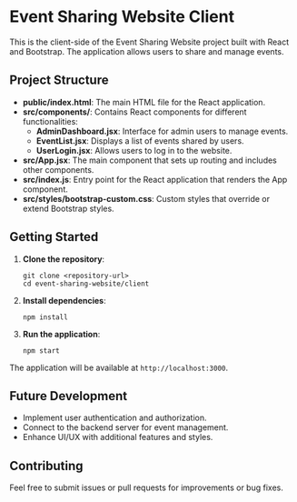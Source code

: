 # Event Sharing Website Client

This is the client-side of the Event Sharing Website project built with React and Bootstrap. The application allows users to share and manage events.

## Project Structure

- **public/index.html**: The main HTML file for the React application.
- **src/components/**: Contains React components for different functionalities:
  - **AdminDashboard.jsx**: Interface for admin users to manage events.
  - **EventList.jsx**: Displays a list of events shared by users.
  - **UserLogin.jsx**: Allows users to log in to the website.
- **src/App.jsx**: The main component that sets up routing and includes other components.
- **src/index.js**: Entry point for the React application that renders the App component.
- **src/styles/bootstrap-custom.css**: Custom styles that override or extend Bootstrap styles.

## Getting Started

1. **Clone the repository**:
   ```
   git clone <repository-url>
   cd event-sharing-website/client
   ```

2. **Install dependencies**:
   ```
   npm install
   ```

3. **Run the application**:
   ```
   npm start
   ```

The application will be available at `http://localhost:3000`.

## Future Development

- Implement user authentication and authorization.
- Connect to the backend server for event management.
- Enhance UI/UX with additional features and styles.

## Contributing

Feel free to submit issues or pull requests for improvements or bug fixes.